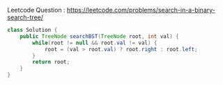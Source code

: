Leetcode Question : https://leetcode.com/problems/search-in-a-binary-search-tree/
```java
class Solution {
    public TreeNode searchBST(TreeNode root, int val) {
        while(root != null && root.val != val) {
            root = (val > root.val) ? root.right : root.left;
        }
        return root;
    }
}
```
